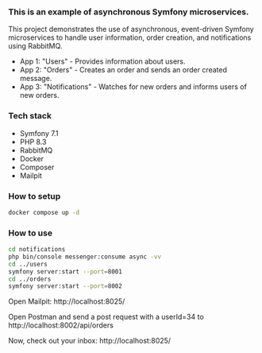 ### This is an example of asynchronous Symfony microservices.

This project demonstrates the use of asynchronous, event-driven Symfony microservices to handle user information, order creation, and notifications using RabbitMQ.

- App 1: "Users" - Provides information about users.
- App 2: "Orders" - Creates an order and sends an order created message.
- App 3: "Notifications" - Watches for new orders and informs users of new orders.

### Tech stack
- Symfony 7.1
- PHP 8.3
- RabbitMQ
- Docker
- Composer
- Mailpit

### How to setup

```sh
docker compose up -d
```

### How to use

```sh
cd notifications
php bin/console messenger:consume async -vv
cd ../users
symfony server:start --port=8001
cd ../orders
symfony server:start --port=8002
```

Open Mailpit: http://localhost:8025/

Open Postman and send a post request with a userId=34 to http://localhost:8002/api/orders

Now, check out your inbox: http://localhost:8025/
